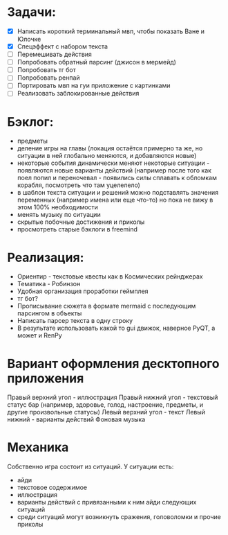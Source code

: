 # Задачи:
- [x] Написать короткий терминальный мвп, чтобы показать Ване и Юлочке
- [x] Спецэффект с набором текста
- [ ] Перемешивать действия
- [ ] Попробовать обратный парсинг (джисон в мермейд)
- [ ] Попробовать тг бот
- [ ] Попробовать ренпай
- [ ] Портировать мвп на гуи приложение с картинками
- [ ] Реализовать заблокированные действия

# Бэклог:
- предметы
- деление игры на главы (локация остаётся примерно та же, но ситуации в ней глобально меняются, и добавляются новые)
- некоторые события динамически меняют некоторые ситуации - появляются новые варианты действий (например после того как поел попил и переночевал - появились силы сплавать к обломкам корабля, посмотреть что там уцелелело)
- в шаблон текста ситуации и решений можно подставлять значения переменных (например имена или еще что-то) но пока не вижу в этом 100% необходимости
- менять музыку по ситуации
- скрытые побочные достижения и приколы
- просмотреть старые бэклоги в freemind

# Реализация:
- Ориентир - текстовые квесты как в Космических рейнджерах
- Тематика - Робинзон
- Удобная организация проработки геймплея
- тг бот?
- Прописывание сюжета в формате mermaid с последующим парсингом в объекты
- Написать парсер текста в одну строку
- В результате использовать какой то gui движок, наверное PyQT, а может и RenPy

# Вариант оформления десктопного приложения
Правый верхний угол - иллюстрация
Правый нижний угол - текстовый статус бар (например, здоровье, голод, настроение, предметы, и другие произвольные статусы)
Левый верхний угол - текст
Левый нижний - варианты действий
Фоновая музыка

# Механика
Собственно игра состоит из ситуаций.
У ситуации есть: 
- айди
- текстовое содержимое
- иллюстрация
- варианты действий с привязанными к ним айди следующих ситуаций
- среди ситуаций могут возникнуть сражения, головоломки и прочие приколы